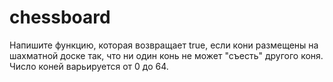 # chessboard
Напишите функцию, которая возвращает true, если кони размещены на шахматной доске так, что ни один конь не может "съесть" другого коня. Число коней варьируется от 0 до 64.
